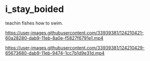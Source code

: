# i_stay_boided

teachin fishes how to swim.



https://user-images.githubusercontent.com/33939381/124210421-60a28280-dab9-11eb-8a0e-f5827f6791e1.mp4



https://user-images.githubusercontent.com/33939381/124210429-65673680-dab9-11eb-9474-1cc7b1d9e31d.mp4

